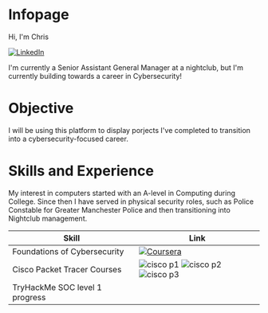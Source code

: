 # Infopage
Hi, I'm Chris 

[![LinkedIn](https://img.shields.io/badge/LinkedIn-Visit-blue?logo=linkedin)](https://www.linkedin.com/in/christopher-sarens-63993423a/)

I'm currently a Senior Assistant General Manager at a nightclub, but I'm currently building towards a career in Cybersecurity!

# Objective
I will be using this platform to display porjects I've completed to transition into a cybersecurity-focused career.

# Skills and Experience
My interest in computers started with an A-level in Computing during College. Since then I have served in physical security roles, such as Police Constable for Greater Manchester Police and then transitioning into Nightclub management.



| Skill     | Link     |
|-----------|-----------|
|  Foundations of Cybersecurity      |  [![Coursera](https://img.shields.io/badge/Coursera-Visit-blue?logo=coursera)](https://coursera.org/share/90c6059b85789bfb446f2581d34110a1)    |
  Cisco Packet Tracer Courses  | ![cisco p1](https://github.com/MrChopss/Infopage/assets/165199836/098768bc-5242-497b-a305-2481509c8efa) ![cisco p2](https://github.com/MrChopss/Infopage/assets/165199836/90447beb-73d0-4023-828a-348218631d22) ![cisco p3](https://github.com/MrChopss/Infopage/assets/165199836/7079b055-acb2-4816-b0ee-1c35d5d0f021)
|TryHackMe SOC level 1 progress |

  
                          


